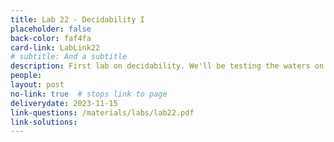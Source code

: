 ```yaml
---
title: Lab 22 - Decidability I
placeholder: false
back-color: faf4fa
card-link: LabLink22
# subtitle: And a subtitle
description: First lab on decidability. We'll be testing the waters on some simple problems provable using the standard reduction template. 
people:
layout: post
no-link: true  # stops link to page 
deliverydate: 2023-11-15
link-questions: /materials/labs/lab22.pdf
link-solutions: 
---
```










